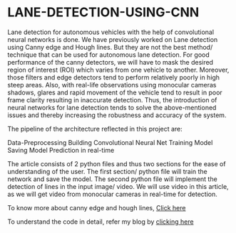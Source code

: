 # LANE-DETECTION-USING-CNN

Lane detection for autonomous vehicles with the help of convolutional neural networks is done. We have previously worked on Lane detection using Canny edge and Hough lines. But they are not the best method/ technique that can be used for autonomous lane detection. For good performance of the canny detectors, we will have to mask the desired region of interest (ROI) which varies from one vehicle to another. Moreover, those filters and edge detectors tend to perform relatively poorly in high steep areas. Also, with real-life observations using monocular cameras shadows, glares and rapid movement of the vehicle tend to result in poor frame clarity resulting in inaccurate detection. Thus, the introduction of neural networks for lane detection tends to solve the above-mentioned issues and thereby increasing the robustness and accuracy of the system.

The pipeline of the architecture reflected in this project are:

Data-Preprocessing
Building Convolutional Neural Net
Training Model
Saving Model
Prediction in real-time

The article consists of 2 python files and thus two sections for the ease of understanding of the user. The first section/ python file will train the network and save the model. The second python file will implement the detection of lines in the input image/ video. We will use video in this article, as we will get video from monocular cameras in real-time for detection.

To know more about canny edge and hough lines, <a href="https://github.com/jerrie-bright/LANE-DETECTION"> Click here</a>

To understand the code in detail, refer my blog by <a href="valueml.com/lane-detection-using-neural-networks/"> clicking here</a>
